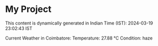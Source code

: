 # My Project

This content is dynamically generated in Indian Time (IST): 2024-03-19 23:02:43 IST


Current Weather in Coimbatore:
Temperature: 27.88 °C
Condition: haze
